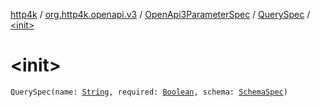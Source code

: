 [http4k](../../../index.md) / [org.http4k.openapi.v3](../../index.md) / [OpenApi3ParameterSpec](../index.md) / [QuerySpec](index.md) / [&lt;init&gt;](./-init-.md)

# &lt;init&gt;

`QuerySpec(name: `[`String`](https://kotlinlang.org/api/latest/jvm/stdlib/kotlin/-string/index.html)`, required: `[`Boolean`](https://kotlinlang.org/api/latest/jvm/stdlib/kotlin/-boolean/index.html)`, schema: `[`SchemaSpec`](../../../org.http4k.openapi/-schema-spec/index.md)`)`
